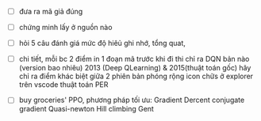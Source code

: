 - [ ] đưa ra mã giả đúng
- [ ] chứng minh lấy ở nguồn nào
- [ ] hỏi 5 câu đánh giá mức độ hiêủ
      ghi nhớ, tổng quat,
- [ ] chi tiết, mỗi bc 2 điểm
      in 1 đoạn mã trước khi đi thi
      chỉ ra DQN bản nào (version bao nhiêu) 2013 (Deep QLearning) & 2015(thuật toán gốc)
      hãy chỉ ra điểm khác biệt giữa 2 phiên bản
      phóng rộng icon chữs ở explorer trên vscode
      thuật toán PER

- [ ] buy groceries'
      PPO,
      phương pháp tối ưu:
      Gradient Dercent
      conjugate gradient
      Quasi-newton
      Hill climbing
      Gent

